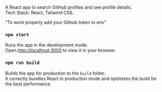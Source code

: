 A React app to search GitHub profiles and see profile details.\
Tech Stack: React, Tailwind CSS.

"To work properly add your Github token to env"

### `npm start`

Runs the app in the development mode.\
Open [http://localhost:3000](http://localhost:3000) to view it in your browser.


### `npm run build`

Builds the app for production to the `build` folder.\
It correctly bundles React in production mode and optimizes the build for the best performance.



